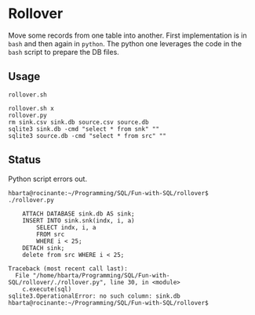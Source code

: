 # Rollover

Move some records from one table into another. First implementation is in `bash` and then again in `python`. The python one leverages the code in the `bash` script to prepare the DB files.

## Usage

```
rollover.sh
```

```
rollover.sh x
rollover.py
rm sink.csv sink.db source.csv source.db
sqlite3 sink.db -cmd "select * from snk" ""
sqlite3 source.db -cmd "select * from src" ""
```

## Status

Python script errors out.

```text
hbarta@rocinante:~/Programming/SQL/Fun-with-SQL/rollover$ ./rollover.py

    ATTACH DATABASE sink.db AS sink;
    INSERT INTO sink.snk(indx, i, a)
        SELECT indx, i, a
        FROM src
        WHERE i < 25;
    DETACH sink;
    delete from src WHERE i < 25;

Traceback (most recent call last):
  File "/home/hbarta/Programming/SQL/Fun-with-SQL/rollover/./rollover.py", line 30, in <module>
    c.execute(sql)
sqlite3.OperationalError: no such column: sink.db
hbarta@rocinante:~/Programming/SQL/Fun-with-SQL/rollover$ 
```
